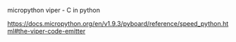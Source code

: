 micropython viper - C in python

https://docs.micropython.org/en/v1.9.3/pyboard/reference/speed_python.html#the-viper-code-emitter

